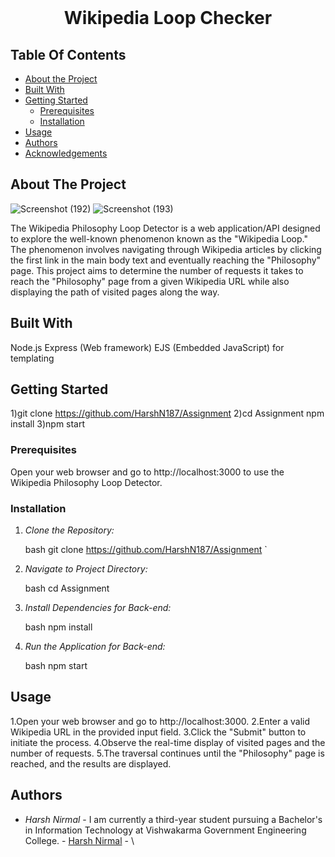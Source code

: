 <br/>
<p align="center">


  <h1 align="center">Wikipedia Loop Checker</h1>

</p>

## Table Of Contents

- [About the Project](#about-the-project)
- [Built With](#built-with)
- [Getting Started](#getting-started)
  - [Prerequisites](#prerequisites)
  - [Installation](#installation)
- [Usage](#usage)
- [Authors](#authors)
- [Acknowledgements](#acknowledgements)

## About The Project

![Screenshot (192)](https://github.com/HarshN187/Hackingly-Internship-Assignment/assets/117966194/76a35eee-cd0e-4902-8d53-fd8cfb47727e)
![Screenshot (193)](https://github.com/HarshN187/Hackingly-Internship-Assignment/assets/117966194/89c0d495-93e6-46c7-b84e-06afe3fe5506)


The Wikipedia Philosophy Loop Detector is a web application/API designed to explore the well-known phenomenon known as the "Wikipedia Loop." The phenomenon involves navigating through Wikipedia articles by clicking the first link in the main body text and eventually reaching the "Philosophy" page. This project aims to determine the number of requests it takes to reach the "Philosophy" page from a given Wikipedia URL while also displaying the path of visited pages along the way.

## Built With

Node.js
Express (Web framework)
EJS (Embedded JavaScript) for templating

## Getting Started

1)git clone https://github.com/HarshN187/Assignment
2)cd Assignment
npm install
3)npm start

### Prerequisites

Open your web browser and go to http://localhost:3000 to use the Wikipedia Philosophy Loop Detector.

### Installation
1. *Clone the Repository:*

    bash
    git clone https://github.com/HarshN187/Assignment
    `

2. *Navigate to Project Directory:*

    bash
    cd Assignment
    

3. *Install Dependencies for Back-end:*

    bash
    npm install
    
    

4. *Run the Application for Back-end:*

    bash
    npm start
    
## Usage

1.Open your web browser and go to http://localhost:3000.
2.Enter a valid Wikipedia URL in the provided input field.
3.Click the "Submit" button to initiate the process.
4.Observe the real-time display of visited pages and the number of requests.
5.The traversal continues until the "Philosophy" page is reached, and the results are displayed.

## Authors

- *Harsh Nirmal* - I am currently a third-year student pursuing a Bachelor's in Information Technology at Vishwakarma Government Engineering College. - [Harsh Nirmal]() - \\
